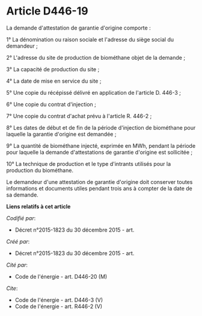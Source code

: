 # Article D446-19

La demande d'attestation de garantie d'origine comporte : 

1° La dénomination ou raison sociale et l'adresse du siège social du demandeur ; 

2° L'adresse du site de production de biométhane objet de la demande ; 

3° La capacité de production du site ; 

4° La date de mise en service du site ; 

5° Une copie du récépissé délivré en application de l'article D. 446-3 ; 

6° Une copie du contrat d'injection ; 

7° Une copie du contrat d'achat prévu à l'article R. 446-2 ; 

8° Les dates de début et de fin de la période d'injection de biométhane pour laquelle la garantie d'origine est demandée ; 

9° La quantité de biométhane injecté, exprimée en MWh, pendant la période pour laquelle la demande d'attestations de garantie
d'origine est sollicitée ; 

10° La technique de production et le type d'intrants utilisés pour la production du biométhane. 

Le demandeur d'une attestation de garantie d'origine doit conserver toutes informations et documents utiles pendant trois ans
à compter de la date de sa demande.

**Liens relatifs à cet article**

_Codifié par_:

  - Décret n°2015-1823 du 30 décembre 2015 - art.

_Créé par_:

  - Décret n°2015-1823 du 30 décembre 2015 - art.

_Cité par_:

  - Code de l'énergie - art. D446-20 (M)

_Cite_:

  - Code de l'énergie - art. D446-3 (V)
  - Code de l'énergie - art. R446-2 (V)
